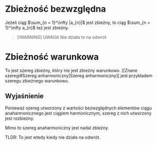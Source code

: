 # Zbieżność bezwzględna
Jeżeli ciąg $\sum_{n = 1}^\infty |a_{n}|$ jest zbieżny, to ciąg $\sum_{n = 1}^\infty a_{n}$ też jest zbieżny.

> [!WARNING] UWAGA
> Nie działa to na odwrót


# Zbieżność warunkowa
To jest szereg zbieżny, który nie jest zbieżny warunkowo.
[[Znane szeregi#Szereg anharmoniczny|Szereg anharmoniczny]] jest przykładem szeregu zbieżnego warunkowo.

## Wyjaśnienie
Ponieważ szereg utworzony z wartości bezwzględnych elementów ciągu anaharmonicznego jest ciągiem harmonicznym, szereg z nich utworzony jest rozbieżny.

Mimo to szereg anaharmoniczny jest nadal zbieżny.

TLDR: To jest wtedy kiedy nie działa na odwrót.
